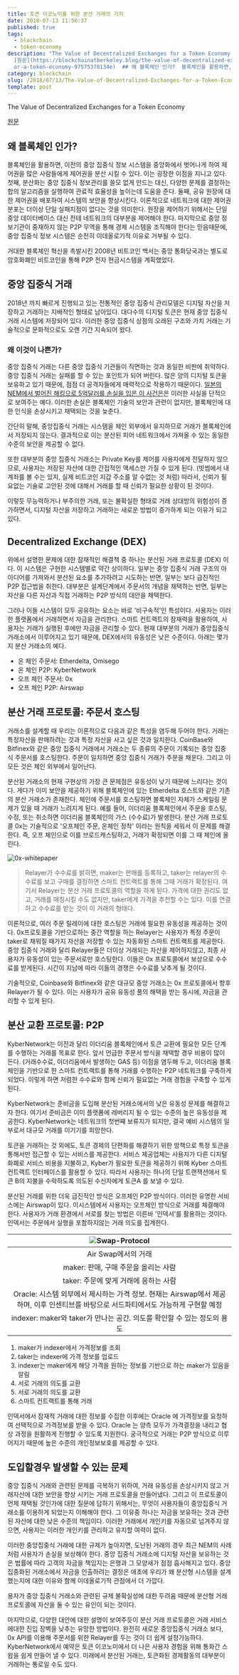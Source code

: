 ```yaml
---
title: 토큰 이코노미를 위한 분산 거래의 가치
date: 2018-07-13 11:56:37
published: true
tags:
  - blockchain
  - token-economy
description: "The Value of Decentralized Exchanges for a Token Economy
  [원문](https://blockchainatberkeley.blog/the-value-of-decentralized-exchanges-f\
  or-a-token-economy-97575378134e)  ## 왜 블록체인 인가?  블록체인을 활용하면, 이전의 ..."
category: blockchain
slug: /2018/07/13/The-Value-of-Decentralized-Exchanges-for-a-Token-Economy/
template: post
---
```

The Value of Decentralized Exchanges for a Token Economy

[원문](https://blockchainatberkeley.blog/the-value-of-decentralized-exchanges-for-a-token-economy-97575378134e)

## 왜 블록체인 인가?

블록체인을 활용하면, 이전의 중앙 집중식 정보 시스템을 중앙화에서 벗어나게 하여 제어권을 많은 사람들에게 제어권을 분산 시킬 수 있다. 이는 굉장한 이점을 지니고 있다. 첫째, 분산화는 중앙 집중식 정보관리를 쓸모 없게 만드는 대신, 다양한 문제를 결정하는 합의 알고리즘을 실행하여 관료적 효율성을 높이는데 도움을 준다. 둘째, 공유 원장에 대한 제어권을 배포하여 시스템의 보안을 향상시킨다. 이론적으로 네트워크에 대한 제어권 분포는 더이상 단일 실패지점이 없다는 것을 의미한다. 원장을 제어하기 위해서는 단일 중앙 데이터베이스 대신 전테 네트워크의 대부분을 제어해야 한다. 마지막으로 중앙 정보기관이 중재하지 않는 P2P 무역을 통해 경제 시스템을 조직해야 한다는 믿음때문에, 중앙 집중식 정보 시스템은 순전히 이데올로기적 이유로 거부될 수 있다.

거대한 블록체인 혁신을 촉발시킨 2008년 비트코인 백서는 중앙 통화당국과는 별도로 암호화폐인 비트코인을 통해 P2P 전자 현금시스템을 계획했었다.

## 중앙 집중식 거래

2018년 까지 빠르게 진행되고 있는 전통적인 중앙 집중식 관리모델은 디지털 자산을 저장하고 거래하는 지배적인 형태로 남아있다. 대다수의 디지털 토큰은 현재 중앙 집중식 거래 시스템에 저장되어 있다. 이러한 중앙 집중식 상점의 오래된 구조와 가치 거래는 기술적으로 문화적으로도 오랜 기간 지속되어 왔다.

### 왜 이것이 나쁜가?

중앙 집중식 거래는 다른 중앙 집중식 기관들이 직면하는 것과 동일한 비판에 취약하다. 중앙 집중식 거래는 실패를 할 수 있는 포인트가 되어 버린다. 많은 양의 디지털 토큰을 보유하고 있기 때문에, 점점 더 공격자들에게 매력적으로 작용하기 때문이다. [일본의 NEM에서 벌어진 해킹으로 5억달러를 손실을 입은 이 사건은](https://tokenpost.kr/article-1280)은 이러한 사실을 단적으로 보여주는 예다. 이러한 손실은 블록체인 기술의 보안과 관련이 없지만, 블록체인에 대한 인식을 손상시키고 채택되는 것을 늦춘다.

간단히 말해, 중앙집중식 거래는 시스템을 체인 외부에서 유지하므로 거래가 블록체인에서 저장되지 않는다. 결과적으로 이는 분산된 피어 네트워크에서 가져올 수 있는 동일한 수준의 보안을 제공할 수 없다.

또한 대부분의 중앙 집중식 거래소는 Private Key를 제어를 사용자에게 전달하지 않으므로, 사용자는 저장된 자산에 대한 간접적인 액세스만 가질 수 있게 된다. (빗썸에서 내 계좌를 볼 수는 있지, 실제 비트코인 지갑 주소를 알 수없는 것 처럼) 따라서, 신뢰가 필요없는 기술로 고안된 것에 대해서 거래를 할 때 신뢰가 필요한 상황이 된 것이다. 

이렇듯 무능력하거나 부주의한 거래, 또는 불확실한 형태로 거래 상대방의 위험성이 증가하면서, 디지털 자산을 저장하고 거래하는 새로운 방법이 증가하게 되는 이유가 되고 있다.

## Decentralized Exchange (DEX)

위에서 설명한 문제에 대한 잠재적인 해결책 중 하나는 분산된 거래 프로토콜 (DEX) 이다. 이 시스템은 구현한 시스템별로 약간 상이하다. 일부는 중앙 집중식 거래 구조의 아이디어를 가져와서 분산된 요소를 추가하려고 시도하는 반면, 일부는 보다 급진적인 P2P 접근법을 취한다. 대부분은 설계단계에서 주문서의 개념을 채택하는 반면, 일부는 자산을 다른 자산과 직접 거래하는 P2P 방식의 대안을 채택한다.

그러나 이들 시스템이 모두 공유하는 요소는 바로 '비구속적'인 특성이다. 사용자는 이러한 플랫폼에서 거래하면서 자금을 관리한다. 스마트 컨트랙트의 잠재력을 활용하여, 사용자는 거래가 실행된 후에만 자금을 관리할 수 있다. 현재 대부분의 거래가 중앙집중식 거래소에서 이루어지고 있기 때문에, DEX에서의 유동성은 낮은 수준이다. 아래는 몇가지 분산 거래소의 예다.

- 온 체인 주문서: Etherdelta, Omisego
- 온 체인 P2P: KyberNetwork
- 오프 체인 주문서: 0x
- 오프 체인 P2P: Airswap

## 분산 거래 프로토콜: 주문서 호스팅

거래소를 설계할 때 우리는 이론적으로 다음과 같은 특성을 염두해 두어야 한다. 거래는 특정자산을 판매하려는 것과 특정 자산을 사고 싶은 것과 일치한다. CoinBase와 Bitfinex와 같은 중앙 집중식 거래에서 거래소는 두 종류의 주문이 기록되는 중앙 집중식 주문서를 호스팅한다. 주문이 일치하면 중앙 집중식 거래가 주문을 채운다. 그리고 이 모든 것은 체인 외부에서 일어난다. 

분산된 거래소의 현재 구현상의 가장 큰 문제점은 유동성이 낮기 때문에 느리다는 것이다. 게다가 이미 보안을 제공하기 위해 블록체인에 있는 Etherdelta 호스트와 같은 기존의 분산 거래소가 존재한다. 체인에 주문서를 호스팅하면 블록체인 자체가 스케일링 문제가 있을 때 거래가 느려지게 된다. 예를 들어, 이더리움 블록체인에서 주문을 호스팅, 수정, 또는 취소하면 이더리움 블록체인의 가스 (수수료)가 발생한다. 분산 거래 프로토콜 0x는 기술적으로 '오프체인 주문, 온체인 정착' 이라는 원칙을 세워서 이 문제를 해결한다. 즉, 오프 체인으로 이를 브로드캐스팅하고, 거래가 확정되면 이를 그 때 체인에 올린다. 

![0x-whitepaper](../images/0x-whitepaper.png)

> Relayer가 수수료를 밝히면, maker는 판매를 등록하고, taker는 relayer의 수수료를 보고 구매를 결정하면 스마트 컨트랙트를 통해 그때 거래가 확정된다. 여기서 Relayer는 분산 거래 프로토콜의 역할을 하게 된다. 가격에 대한 권리도 없고, 거래를 매칭시킬 수도 없지만, taker에게 가격을 추천할 수는 있다. 이를 연결하고 수수료를 받는 것이 이 거래의 형태다.

이론적으로, 여러 주문 릴레이에 대한 호스팅은 거래에 필요한 유동성을 제공하는 것이다. 0x프로토콜을 기반으로하는 중간 역할을 하는 Relayer는 사용자가 특정 주문이 taker로 채워질 때가지 자산을 저장할 수 있는 자동화된 스마트 컨트랙트를 제공한다. 중앙 집중식 거래와 달리 Relayer들은 더이상 거래되는 자산을 제어하지않고, 최종 사용자가 유동성이 있는 주문서로만 호스팅한다. 이들은 0x 프로토콜에서 보상으로 수수료를 받게된다. 시간이 지남에 따라 이들의 경쟁은 수수료를 낮추게 될 것이다.



기술적으로, Coinbase와 Bitfinex와 같은 대규모 중앙 거래소는 0x 프로토콜에서 향후 Relayer가 될 수 있다. 이는 사용자가 공유 유동성 풀의 해택을 받는 동시에, 자금을 관리할 수 있게 된다.

## 분산 교환 프로토콜: P2P

KyberNetwork는 이전과 달리 이더리움 블록체인에서 토큰 교환에 필요한 모든 단계를 수행하는 거래를 목표로 한다. 앞서 언급한 주문서 방식을 채택할 경우 비용이 많이 든다. (거래수수료, 이더리움에서 발생하는 GAS 등) 이점을 염두해 두고, 이더리움 블록체인을 기반으로 한 스마트 컨트랙트를 통해 거래를 수행하는 P2P 네트워크를 구축하게 되었다. 이렇게 하면 저렴한 수수료와 함께 신뢰가 필요없는 거래 경험을 구축할 수 있게 된다.

KyberNetwork는 준비금을 도입해 분산된 거래소에서의 낮은 유동성 문제를 해결하고자 한다. 여기서 준비금은 이미 플랫폼에 레버리지 될 수 있는 수준의 높은 유동성을 제공한다. KyberNetwork는 네트워크의 첫번째 보류지가 되지만, 결국 예비 시스템의 일부로서 대규모 거래를 이기기를 희망한다.

토큰을 거래하는 것 외에도, 토큰 경제의 단편화를 해결하기 위한 방책으로 특정 토큰을 통해서만 접근할 수 있는 서비스를 제공한다. 서비스 제공업체는 사용자가 다른 디지털 화폐로 서비스 비용을 지불하고, Kyber가 필요한 토큰을 제공하기 위해 Kyber 스마트 컨트랙트 인터페이스를 활용할 수 있다. 따라서 사용자는 하나의 단일 트랜잭션에서 토큰 B의 지불을 수락하도록 의도된 수신자에게 토큰A 를 보낼 수 있다. 

분산된 거래를 위한 더욱 급진적인 방식은 오프체인 P2P 방식이다. 이러한 유명한 서비스에는 Airswap이 있다. 이시스템에서 사용자는 오프체인 방식으로 거래를 체결해야 한다. 사용자가 거래 환경에서 서로를 찾는 방법은 이른바 '인덱서'를 활용하는 것이다. 인덱서는 주문에서 실행을 포함하지않는 거래 의도를 집계한다.

|![Swap-Protocol](../images/Swap-Protocol.png)|
|:-:|
|Air Swap에서의 거래|
|maker: 판매, 구매 주문을 올리는 사람|
|taker: 주문에 맞게 거래에 응하는 사람|
|Oracle: 시스템 외부에서 제시하는 가격 정보. 현재는 Airswap에서 제공하며, 이후 인센티브를 바탕으로 서드파티에서도 가능하게 구현할 예정|
|indexer: maker와 taker가 만나는 공간. 의도를 확인할 수 있는 정도의 용도|

1. maker가 indexer에서 가격정보를 조회
2. taker는 indexer에 가격 정보를 업로드
3. indexer는 maker에게 해당 가격을 원하는 정보를 기반으로 하는 maker가 있음을 알림
4. 서로 거래의 의도를 교환
5. 서로 거래의 의도를 교환
6. 스마트 컨트랙트를 통해 거래


인덱서에서 잠재적 거래에 대한 정보를 수집한 이후에는 Oracle 에 가격정보를 요청하여 선택적으로 가격정보를 받을 수 있다. Oracle 는 양측 모두가 가격결정을 내리고 협상 과정을 원활하게 진행할 수 있도록 지원한다. 궁극적으로 거래는 P2P 방식으로 이루어지기 때문에 높은 수준의 개인정보보호를 제공할 수 있다.

## 도입할경우 발생할 수 있는 문제

중앙 집중식 거래와 관련된 문제를 극복하기 위하여, 거래 유동성을 손상시키지 않고 거래자산에 대한 보안을 향상 시키는 거래 프로토콜을 만들어냈다. 그리고 이 프로토콜이 언제 채택될 것인가에 대한 질문에 답하기 위해서는, 무엇이 사용자들이 중앙집중식 거래소를 이용하게 되었는지 이해해야 한다. 그 이유중 하나는 자금을 보유하는 것과 관련된 자산에 대한 낮은 수준의 책임이다. 이러한 거래에서 개인키를 자동으로 넘겨주지 않으면, 사용자는 이러한 개인키를 관리하고 유지할 여력이 없다.

이러한 중앙집중식 거래에 대한 규제가 높아지면, 도난된 거래의 경우 최근 NEM의 사례처럼 사용자가 손실을 보상해야 한다. 중앙 집중식 거래소에 디지털 자산을 보유하는 것은 법률에 따라 고객의 자금을 책임지는 은행과 그 모양새가 점점 흡사해지고 있다. 중앙 집중화된 거래소에서 자금을 인출하려는 결정은 애초에 우리가 왜 분산형 시스템을 설계했는지에 대한 이유와 함께 이데올로기적 관점에서 더 가깝다. 

용자가 중앙 집중식 거래소와 관련된 규제 불확실성에 대한 두려움 때문에 분산형 거래 프로토콜에 자산을 둘 수 있는 유인이 되는 것이다.

마지막으로, 다양한 대안에 대한 설명이 보여주듯이 분산 거래 프로토콜은 거래 서비스에대한 진입 장벽을 낮추는 유망한 방법이다. 완전히 새로운 중앙집중식 거래소 보다, 0x API를 이용해 주문서를 위한 Relayer를 두는 것이 더 쉽게 설정가능하다. KyberNetwork에서 예약은 토큰 이코노미에서 더 나은 사용자 경험을 위해 통화간 스왑을 쉽게 만들어 낼 수 있다. 미래에서 분산된 거래는, 토큰화된 경제활동의 대부분이 거래하는 통로일 수도 있다.

